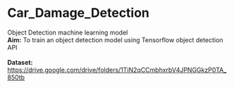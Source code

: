 # Car_Damage_Detection
Object Detection machine learning model
<br />
<b>Aim:</b>
To train an object detection model using Tensorflow object detection API
<br />
<br />
<b>Dataset:</b> https://drive.google.com/drive/folders/1TiN2qCCmbhxrbV4JPNGGkzP0TA_850tb</a>
